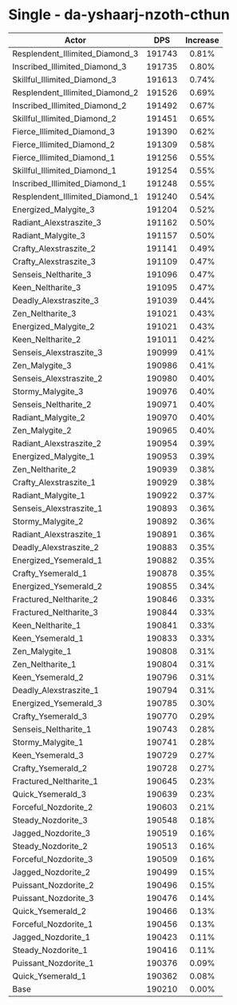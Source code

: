 # Single - da-yshaarj-nzoth-cthun
| Actor | DPS | Increase |
|---|:---:|:---:|
|Resplendent_Illimited_Diamond_3|191743|0.81%|
|Inscribed_Illimited_Diamond_3|191735|0.80%|
|Skillful_Illimited_Diamond_3|191613|0.74%|
|Resplendent_Illimited_Diamond_2|191526|0.69%|
|Inscribed_Illimited_Diamond_2|191492|0.67%|
|Skillful_Illimited_Diamond_2|191451|0.65%|
|Fierce_Illimited_Diamond_3|191390|0.62%|
|Fierce_Illimited_Diamond_2|191309|0.58%|
|Fierce_Illimited_Diamond_1|191256|0.55%|
|Skillful_Illimited_Diamond_1|191254|0.55%|
|Inscribed_Illimited_Diamond_1|191248|0.55%|
|Resplendent_Illimited_Diamond_1|191240|0.54%|
|Energized_Malygite_3|191204|0.52%|
|Radiant_Alexstraszite_3|191162|0.50%|
|Radiant_Malygite_3|191157|0.50%|
|Crafty_Alexstraszite_2|191141|0.49%|
|Crafty_Alexstraszite_3|191109|0.47%|
|Senseis_Neltharite_3|191096|0.47%|
|Keen_Neltharite_3|191095|0.47%|
|Deadly_Alexstraszite_3|191039|0.44%|
|Zen_Neltharite_3|191021|0.43%|
|Energized_Malygite_2|191021|0.43%|
|Keen_Neltharite_2|191011|0.42%|
|Senseis_Alexstraszite_3|190999|0.41%|
|Zen_Malygite_3|190986|0.41%|
|Senseis_Alexstraszite_2|190980|0.40%|
|Stormy_Malygite_3|190976|0.40%|
|Senseis_Neltharite_2|190971|0.40%|
|Radiant_Malygite_2|190970|0.40%|
|Zen_Malygite_2|190965|0.40%|
|Radiant_Alexstraszite_2|190954|0.39%|
|Energized_Malygite_1|190953|0.39%|
|Zen_Neltharite_2|190939|0.38%|
|Crafty_Alexstraszite_1|190929|0.38%|
|Radiant_Malygite_1|190922|0.37%|
|Senseis_Alexstraszite_1|190893|0.36%|
|Stormy_Malygite_2|190892|0.36%|
|Radiant_Alexstraszite_1|190891|0.36%|
|Deadly_Alexstraszite_2|190883|0.35%|
|Energized_Ysemerald_1|190882|0.35%|
|Crafty_Ysemerald_1|190878|0.35%|
|Energized_Ysemerald_2|190855|0.34%|
|Fractured_Neltharite_2|190846|0.33%|
|Fractured_Neltharite_3|190844|0.33%|
|Keen_Neltharite_1|190841|0.33%|
|Keen_Ysemerald_1|190833|0.33%|
|Zen_Malygite_1|190808|0.31%|
|Zen_Neltharite_1|190804|0.31%|
|Keen_Ysemerald_2|190796|0.31%|
|Deadly_Alexstraszite_1|190794|0.31%|
|Energized_Ysemerald_3|190785|0.30%|
|Crafty_Ysemerald_3|190770|0.29%|
|Senseis_Neltharite_1|190743|0.28%|
|Stormy_Malygite_1|190741|0.28%|
|Keen_Ysemerald_3|190729|0.27%|
|Crafty_Ysemerald_2|190728|0.27%|
|Fractured_Neltharite_1|190645|0.23%|
|Quick_Ysemerald_3|190639|0.23%|
|Forceful_Nozdorite_2|190603|0.21%|
|Steady_Nozdorite_3|190548|0.18%|
|Jagged_Nozdorite_3|190519|0.16%|
|Steady_Nozdorite_2|190513|0.16%|
|Forceful_Nozdorite_3|190509|0.16%|
|Jagged_Nozdorite_2|190499|0.15%|
|Puissant_Nozdorite_2|190496|0.15%|
|Puissant_Nozdorite_3|190476|0.14%|
|Quick_Ysemerald_2|190466|0.13%|
|Forceful_Nozdorite_1|190456|0.13%|
|Jagged_Nozdorite_1|190423|0.11%|
|Steady_Nozdorite_1|190416|0.11%|
|Puissant_Nozdorite_1|190376|0.09%|
|Quick_Ysemerald_1|190362|0.08%|
|Base|190210|0.00%|

